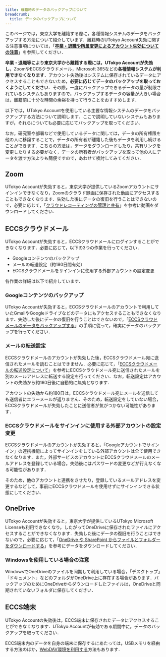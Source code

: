 ```yaml
---
title: 離籍時のデータのバックアップについて
breadcrumb:
  title: データのバックアップについて
---
```


このページでは，東京大学を離籍する際に，各種情報システムのデータをバックアップする方法について紹介しています．離籍時のUTokyo Account失効に関する注意事項については，「**[卒業・退職や所属変更によるアカウント失効についての注意](/systems/leave/)**」を参照してください．

**卒業・退職等により東京大学から離籍する際には，UTokyo Accountが失効し**，ZoomやECCSクラウドメール，Microsoft 365などの**各種情報システムが利用できなくなります**．アカウント失効後はシステムに保存されているデータにアクセスすることもできないため，**必要に応じてデータのバックアップを取っておくようにしてください**．その際，一度にバックアップできるデータの量が制限されているシステムもありますので，バックアップするデータの容量が大きい場合は，離籍前に十分な時間の余裕を持って行うことをおすすめします．

以下では，UTokyo Accountを使用している主要な情報システムのデータをバックアップする方法について説明します．ここで説明していないシステムもありますが，それらについても必要に応じてバックアップを取ってください．

なお，研究室や部署などで使用しているデータに関しては，データの所有権限を他の人に移譲することで，データの所有者が離籍した後もデータを利用し続けることができます．こちらの方法は，データをダウンロードしたり，共有リンクを変更したりする必要がなく，データの所有者がバックアップを取って他の人にデータを渡す方法よりも簡便ですので，あわせて検討してみてください．

## Zoom
UTokyo Accountが失効すると，東京大学が提供しているZoomアカウントにサインインできなくなり，Zoomのクラウド録画に保存された動画にアクセスすることもできなくなります．失効した後にデータの復旧を行うことはできないので，必要に応じて，「[クラウドレコーティングの管理と共有](https://support.zoom.us/hc/ja/articles/205347605#h_01F4F8Z2FJCCE6KVBPGHNZEXSC)」を参考に動画をダウンロードしてください．

## ECCSクラウドメール
UTokyo Accountが失効すると，ECCSクラウドメールにログインすることができなくなります．必要に応じて，以下の3つの作業を行ってください．
- Googleコンテンツのバックアップ
- メールの転送設定（約180日間有効）
- ECCSクラウドメールをサインインに使用する外部アカウントの設定変更

各作業の詳細は以下で紹介しています．

### Googleコンテンツのバックアップ
UTokyo Accountが失効すると，ECCSクラウドメールのアカウントで利用していたGmailやGoogleドライブなどのデータにもアクセスすることもできなくなります．失効した後にデータの復旧を行うことはできないので，「[ECCSクラウドメールのデータをバックアップする](/google/misc/backup/)」の手順に従って，確実にデータのバックアップを行ってください．

### メールの転送設定
ECCSクラウドメールのアカウントが失効した後，ECCSクラウドメール宛に送信されたメールを読むことはできません．必要に応じて，「[ECCSクラウドメールの転送設定について](/google/misc/automatic-forwarding/)」を参考にECCSクラウドメール宛に送信されたメールを別のメールアドレスに転送する設定を行ってください．なお，転送設定はアカウントの失効から約180日後に自動的に無効となります．

アカウントの失効から約180日は，ECCSクラウドメール宛にメールを送信しても送信者にエラーメールが返りません．そのため，転送設定をしていない場合，ECCSクラウドメールが失効したことに送信者が気がつかない可能性があります．

### ECCSクラウドメールをサインインに使用する外部アカウントの設定変更
ECCSクラウドメールのアカウントが失効すると，「Googleアカウントでサインイン」の連携機能によってサインインをしている外部アカウントは全て使用できなくなります．また，外部サービスのアカウントにECCSクラウドメールのメールアドレスを登録している場合，失効後にはパスワードの変更などが行えなくなる可能性があります．

そのため，他のアカウントと連携をさせたり，登録しているメールアドレスを変更するなどして，事前にECCSクラウドメールを使用せずにサインインできる状態にしてください．

## OneDrive
UTokyo Accountが失効すると，東京大学が提供しているUTokyo Microsoft Licenseも利用できなくなり，したがってOneDriveに保存されたファイルにアクセスすることができなくなります．失効した後にデータの復旧を行うことはできないので，必要に応じて，「[OneDrive や SharePoint からファイルとフォルダーをダウンロードする](https://support.microsoft.com/ja-jp/office/5c7397b7-19c7-4893-84fe-d02e8fa5df05)」を参考にデータをダウンロードしてください．

### Windowsを使用している場合の注意
WindowsでOneDriveのファイルを同期して利用している場合，「デスクトップ」「ドキュメント」などのフォルダがOneDrive上に存在する場合があります．バックアップのためにOneDriveからダウンロードしたファイルは，OneDriveと同期されていないフォルダに保存してください．


## ECCS端末
UTokyo Accountの失効後は，ECCS端末に保存されたデータにアクセスすることができなくなります．UTokyo Accountが有効である期間中に，データのバックアップを取ってください．

ECCS端末内のデータを自身の端末に保存するにあたっては，USBメモリを経由する方法のほか，[WebDAV環境を利用する](/eccs/features/webdav/)方法もあります．

